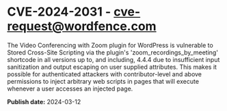 # CVE-2024-2031 - cve-request@wordfence.com

The Video Conferencing with Zoom plugin for WordPress is vulnerable to Stored Cross-Site Scripting via the plugin's 'zoom_recordings_by_meeting' shortcode in all versions up to, and including, 4.4.4 due to insufficient input sanitization and output escaping on user supplied attributes. This makes it possible for authenticated attackers with contributor-level and above permissions to inject arbitrary web scripts in pages that will execute whenever a user accesses an injected page.

**Publish date:** 2024-03-12
